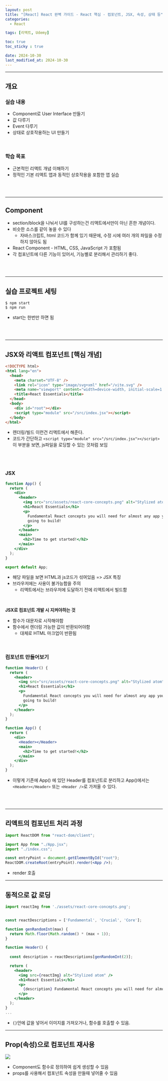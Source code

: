 ```yaml
---
layout: post
title: "[React] React 완벽 가이드 - React 핵심 - 컴포넌트, JSX, 속성, 상태 등"
categories: 
  - React

tags: [리액트, Udemy]

toc: true
toc_sticky : true

date: 2024-10-30
last_modified_at: 2024-10-30
---
```





---
## 개요
### 실습 내용
- Component로 User Interface 만들기
- 값 다루기 
- Event 다루기
- 상태로 상호작용하는 UI 만들기

<br>

### 학습 목표
- 근본적인 리액트 개념 이해하기
- 정적인 기본 리액트 앱과 동적인 상호작용을 포함한 앱 실습

<br> <br>

---
## Component 
- section/block을 나눠서 UI를 구성하는건 리액트에서만이 아닌 흔한 개념이다.
- 비슷한 소스를 같이 놓을 수 있다
  - 자바스크립트, html 코드가 함께 있기 때문에, 수정 시에 여러 개의 파일을 수정하지 않아도 됨
- React Component - HTML, CSS, JavaScript 가 포함됨
- 각 컴포넌트에 다른 기능이 있어서, 기능별로 분리해서 관리하기 좋다.

<br> <br>

---
## 실습 프로젝트 세팅
```shell
$ npm start 
$ npm run
```
- start는 한번만 하면 됨

<br> <br>

---
## JSX와 리액트 컴포넌트 [핵심 개념]

````html
<!DOCTYPE html>
<html lang="en">
  <head>
    <meta charset="UTF-8" />
    <link rel="icon" type="image/svg+xml" href="/vite.svg" />
    <meta name="viewport" content="width=device-width, initial-scale=1.0" />
    <title>React Essentials</title>
  </head>
  <body>
    <div id="root"></div>
    <script type="module" src="/src/index.jsx"></script>
  </body>
</html>
````
- 렌더링/빌드 이런건 리액트에서 해준다.
- 코드가 간단하고 ``<script type="module" src="/src/index.jsx"></script>
  `` 이 부분을 보면, js파일을 로딩할 수 있는 것처럼 보임

<br> <br>

### JSX
````jsx
function App() {
  return (
    <div>
      <header>
        <img src="src/assets/react-core-concepts.png" alt="Stylized atom" />
        <h1>React Essentials</h1>
        <p>
          Fundamental React concepts you will need for almost any app you are
          going to build!
        </p>
      </header>
      <main>
        <h2>Time to get started!</h2>
      </main>
    </div>
  );
}

export default App;
````
- 해당 파일을 보면 HTML과 js코드가 섞여있음 => JSX 특징
- 브라우저에는 사용이 불가능함을 주의
  - 리액트에서는 브라우저에 도달하기 전에 리액트에서 빌드함


<br>

**JSX로 컴포넌트 개발 시 지켜야하는 것**
- 함수가 대문자로 시작해야함
- 함수에서 렌더링 가능한 값이 반환되어야함
  - 대체로 HTML 마크업이 반환됨

<br>

### 컴포넌트 만들어보기
````jsx
function Header() {
  return (
    <header>
      <img src="src/assets/react-core-concepts.png" alt="Stylized atom" />
      <h1>React Essentials</h1>
      <p>
        Fundamental React concepts you will need for almost any app you are
        going to build!
      </p>
    </header>
  );
}

function App() {
  return (
    <div>
      <Header></Header>
      <main>
        <h2>Time to get started!</h2>
      </main>
    </div>
  );
}
````
- 이렇게 기존에 App() 에 있던 Header를 컴포넌트로 분리하고 App()에서는 ``<Header></Header>`` 또는 ``<Header />``로 가져올 수 있다.

<br> <br>


---
## 리액트의 컴포넌트 처리 과정
````jsx
import ReactDOM from "react-dom/client";

import App from "./App.jsx";
import "./index.css";

const entryPoint = document.getElementById("root");
ReactDOM.createRoot(entryPoint).render(<App />);
````
- render 호출

---
## 동적으로 값 로딩
````jsx
import reactImg from './assets/react-core-concepts.png';


const reactDescriptions = ['Fundamental', 'Crucial', 'Core'];

function genRandomInt(max) {
  return Math.floor(Math.random() * (max + 1));
}

function Header() {
  
  const description = reactDescriptions[genRandomInt(2)];

  return (
    <header>
      <img src={reactImg} alt="Stylized atom" />
      <h1>React Essentials</h1>
      <p>
        {description} Fundamental React concepts you will need for almost any app you are going to build!
      </p>
    </header>
  );
}
...
````
- ``{}``안에 값을 넣어서 이미지를 가져오거나, 함수를 호출할 수 있음.


---
## Prop(속성)으로 컴포넌트 재사용
![]({{site.baseurl}}/images/2024/241106_react_3_1.png)
- Component도 함수로 정의하여 쉽게 생성할 수 있음
- props를 사용해서 컴포넌트 속성을 만들때 넣어줄 수 있음